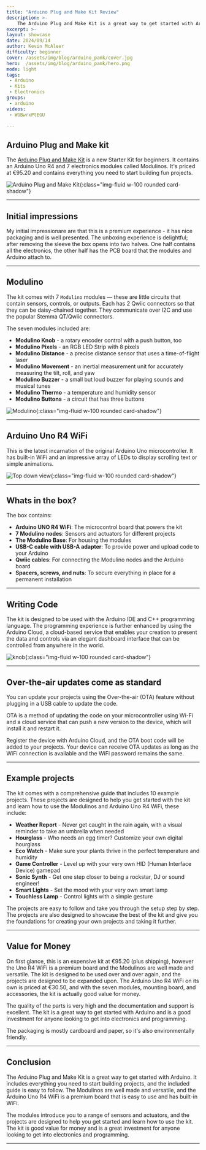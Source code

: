 ```yaml
---
title: "Arduino Plug and Make Kit Review"
description: >-
    The Arduino Plug and Make Kit is a great way to get started with Arduino. It includes everything you need to start building projects, and the included guide is easy to follow.
excerpt: >-
layout: showcase
date: 2024/09/14
author: Kevin McAleer
difficulty: beginner
cover: /assets/img/blog/arduino_pamk/cover.jpg
hero:  /assets/img/blog/arduino_pamk/hero.png
mode: light
tags: 
 - Arduino
 - Kits
 - Electronics
groups:
 - arduino
videos:
 - WGBwrxPtEGU

---
```


## Arduino Plug and Make kit

The [Arduino Plug and Make Kit](https://store.arduino.cc/products/plug-and-make-kit) is a new Starter Kit for beginners. It contains an Arduino Uno R4 and 7 electronics modules called Modulinos. It's priced at €95.20 and contains everything you need to start building fun projects.

![Arduino Plug and Make Kit](/assets/img/blog/arduino_pamk/mounting.jpg){:class="img-fluid w-100 rounded card-shadow"}

---

## Initial impressions

My initial impressionare are that this is a premium experience - it has nice packaging and is well presented. The unboxing experience is delightful; after removing the sleeve the box opens into two halves. One half contains all the electronics, the other half has the PCB board that the modules and Arduino attach to.

---

## Modulino

The kit comes with 7 `Modulino` modules — these are little circuits that contain sensors, controls, or outputs. Each has 2 Qwiic connectors so that they can be daisy-chained together. They communicate over I2C and use the popular Stemma QT/Qwiic connectors.

The seven modules included are:

- **Modulino Knob** - a rotary encoder control with a push button, too
- **Modulino Pixels** - an RGB LED Strip with 8 pixels
- **Modulino Distance** - a precise distance sensor that uses a time-of-flight laser
- **Modulino Movement** - an inertial measurement unit for accurately measuring the tilt, roll, and yaw
- **Modulino Buzzer** - a small but loud buzzer for playing sounds and musical tunes
- **Modulino Thermo** - a temperature and humidity sensor
- **Modulino Buttons** - a circuit that has three buttons

![Modulino](/assets/img/blog/arduino_pamk/modulino.jpg){:class="img-fluid w-100 rounded card-shadow"}

---

## Arduino Uno R4 WiFi

This is the latest incarnation of the original Arduino Uno microcontroller. It has built-in WiFi and an impressive array of LEDs to display scrolling text or simple animations.

![Top down view](/assets/img/blog/arduino_pamk/topdown.jpg){:class="img-fluid w-100 rounded card-shadow"}

---

## Whats in the box?

The box contains:

- **Arduino UNO R4 WiFi**: The microcontrol board that powers the kit
- **7 Modulino nodes**: Sensors and actuators for different projects
- **The Modulino Base**: For housing the modules
- **USB-C cable with USB-A adapter**: To provide power and upload code to your Arduino
- **Qwiic cables**: For connecting the  Modulino nodes and the Arduino board
- **Spacers, screws, and nuts**: To secure everything in place for a permanent installation

---

## Writing Code

The kit is designed to be used with the Arduino IDE and C++ programming language. The programming experience is further enhanced by using the Arduino Cloud, a cloud-based service that enables your creation to present the data and controls via an elegant dashboard interface that can be controlled from anywhere in the world.

![knob](/assets/img/blog/arduino_pamk/knob.jpg){:class="img-fluid w-100 rounded card-shadow"}

---

## Over-the-air updates come as standard

You can update your projects using the Over-the-air (OTA) feature without plugging in a USB cable to update the code.

OTA is a method of updating the code on your microcontroller using Wi-Fi and a cloud service that can push a new version to the device, which will install it and restart it.

Register the device with Arduino Cloud, and the OTA boot code will be added to your projects. Your device can receive OTA updates as long as the WiFi connection is available and the WiFi password remains the same.

---

## Example projects

The kit comes with a comprehensive guide that includes 10 example projects. These projects are designed to help you get started with the kit and learn how to use the Modulinos and Arduino Uno R4 WiFi, these include:

- **Weather Report** - Never get caught in the rain again, with a visual reminder to take an umbrella when needed
- **Hourglass** -  Who needs an egg timer? Customize your own digital hourglass
- **Eco Watch** - Make sure your plants thrive in the perfect temperature and humidity
- **Game Controller** -  Level up with your very own HID (Human Interface Device) gamepad
- **Sonic Synth** - Get one step closer to being a rockstar, DJ or sound engineer!
- **Smart Lights** - Set the mood with your very own smart lamp
- **Touchless Lamp** - Control lights with a simple gesture

The projects are easy to follow and take you through the setup step by step. The projects are also designed to showcase the best of the kit and give you the foundations for creating your own projects and taking it further.

---

## Value for Money

On first glance, this is an expensive kit at €95.20 (plus shipping), however the Uno R4 WiFi is a premium board and the Modulinos are well made and versatile. The kit is designed to be used over and over again, and the projects are designed to be expanded upon. The Arduino Uno R4 WiFi on its own is priced at €30.50, and with the seven modules, mounting board, and accessories, the kit is actually good value for money.

The quality of the parts is very high and the documentation and support is excellent. The kit is a great way to get started with Arduino and is a good investment for anyone looking to get into electronics and programming.

The packaging is mostly cardboard and paper, so it's also environmentally friendly.

---

## Conclusion

The Arduino Plug and Make Kit is a great way to get started with Arduino. It includes everything you need to start building projects, and the included guide is easy to follow. The Modulinos are well made and versatile, and the Arduino Uno R4 WiFi is a premium board that is easy to use and has built-in WiFi.

The modules introduce you to a range of sensors and actuators, and the projects are designed to help you get started and learn how to use the kit. The kit is good value for money and is a great investment for anyone looking to get into electronics and programming.

---
